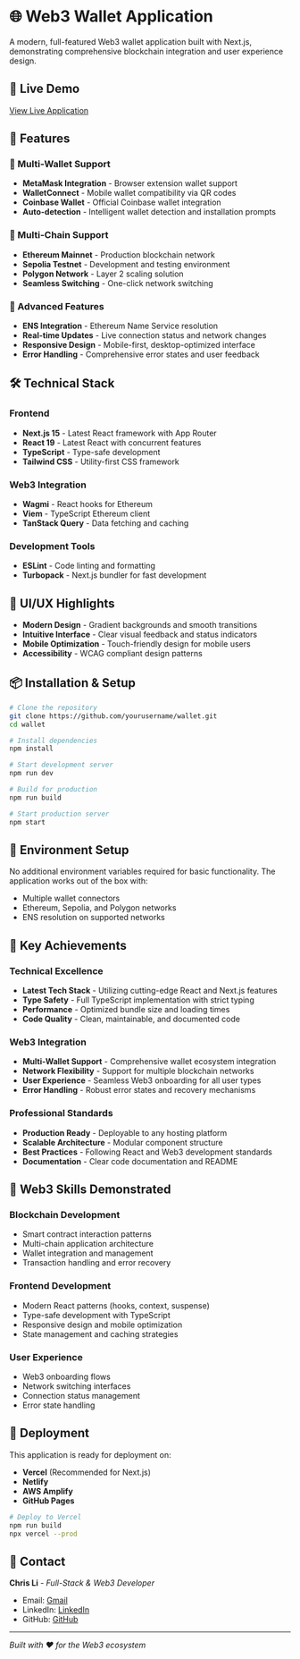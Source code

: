 # 🌐 Web3 Wallet Application

A modern, full-featured Web3 wallet application built with Next.js, demonstrating comprehensive blockchain integration and user experience design.

## 🚀 Live Demo

[View Live Application](https://web3-wallet-psi.vercel.app/)

## 📱 Features

### 🔐 Multi-Wallet Support

- **MetaMask Integration** - Browser extension wallet support
- **WalletConnect** - Mobile wallet compatibility via QR codes
- **Coinbase Wallet** - Official Coinbase wallet integration
- **Auto-detection** - Intelligent wallet detection and installation prompts

### 🔗 Multi-Chain Support

- **Ethereum Mainnet** - Production blockchain network
- **Sepolia Testnet** - Development and testing environment
- **Polygon Network** - Layer 2 scaling solution
- **Seamless Switching** - One-click network switching

### 🎯 Advanced Features

- **ENS Integration** - Ethereum Name Service resolution
- **Real-time Updates** - Live connection status and network changes
- **Responsive Design** - Mobile-first, desktop-optimized interface
- **Error Handling** - Comprehensive error states and user feedback

## 🛠️ Technical Stack

### Frontend

- **Next.js 15** - Latest React framework with App Router
- **React 19** - Latest React with concurrent features
- **TypeScript** - Type-safe development
- **Tailwind CSS** - Utility-first CSS framework

### Web3 Integration

- **Wagmi** - React hooks for Ethereum
- **Viem** - TypeScript Ethereum client
- **TanStack Query** - Data fetching and caching

### Development Tools

- **ESLint** - Code linting and formatting
- **Turbopack** - Next.js bundler for fast development

## 🎨 UI/UX Highlights

- **Modern Design** - Gradient backgrounds and smooth transitions
- **Intuitive Interface** - Clear visual feedback and status indicators
- **Mobile Optimization** - Touch-friendly design for mobile users
- **Accessibility** - WCAG compliant design patterns

## 📦 Installation & Setup

```bash
# Clone the repository
git clone https://github.com/yourusername/wallet.git
cd wallet

# Install dependencies
npm install

# Start development server
npm run dev

# Build for production
npm run build

# Start production server
npm start
```

## 🔧 Environment Setup

No additional environment variables required for basic functionality. The application works out of the box with:

- Multiple wallet connectors
- Ethereum, Sepolia, and Polygon networks
- ENS resolution on supported networks

## 🌟 Key Achievements

### Technical Excellence

- **Latest Tech Stack** - Utilizing cutting-edge React and Next.js features
- **Type Safety** - Full TypeScript implementation with strict typing
- **Performance** - Optimized bundle size and loading times
- **Code Quality** - Clean, maintainable, and documented code

### Web3 Integration

- **Multi-Wallet Support** - Comprehensive wallet ecosystem integration
- **Network Flexibility** - Support for multiple blockchain networks
- **User Experience** - Seamless Web3 onboarding for all user types
- **Error Handling** - Robust error states and recovery mechanisms

### Professional Standards

- **Production Ready** - Deployable to any hosting platform
- **Scalable Architecture** - Modular component structure
- **Best Practices** - Following React and Web3 development standards
- **Documentation** - Clear code documentation and README

## 🎯 Web3 Skills Demonstrated

### Blockchain Development

- Smart contract interaction patterns
- Multi-chain application architecture
- Wallet integration and management
- Transaction handling and error recovery

### Frontend Development

- Modern React patterns (hooks, context, suspense)
- Type-safe development with TypeScript
- Responsive design and mobile optimization
- State management and caching strategies

### User Experience

- Web3 onboarding flows
- Network switching interfaces
- Connection status management
- Error state handling

## 🚀 Deployment

This application is ready for deployment on:

- **Vercel** (Recommended for Next.js)
- **Netlify**
- **AWS Amplify**
- **GitHub Pages**

```bash
# Deploy to Vercel
npm run build
npx vercel --prod
```

## 📧 Contact

**Chris Li** - _Full-Stack & Web3 Developer_

- Email: [Gmail](mailto:chirs.xtree@gmail.com)
- LinkedIn: [LinkedIn](https://www.linkedin.com/in/a-chris-li/)
- GitHub: [GitHub](https://github.com/guanhuali1018)

---

_Built with ❤️ for the Web3 ecosystem_
